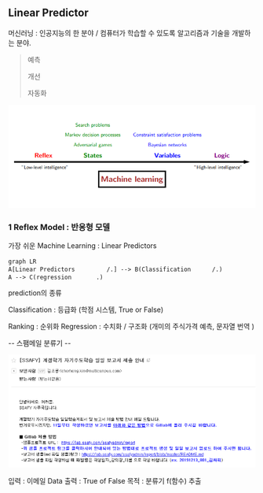 ## Linear Predictor

머신러닝 : 인공지능의 한 분야  /  컴퓨터가 학습할 수 있도록 알고리즘과 기술을 개발하는 분야.

> 예측  
> 
> 개선
> 
> 자동화

<img src=./image/Machine_Learning.png>

### 1 Reflex Model : 반응형 모델

가장 쉬운 Machine Learning : Linear Predictors


```mermaid
graph LR
A[Linear Predictors         /.] --> B(Classification      /.)
A --> C(regression       .)
```

prediction의 종류

Classification : 등급화  (학점 시스템, True or False)



Ranking : 순위화 
Regression : 수치화 / 구조화  (개미의 주식가격 예측,  문자열 번역 )




-- 스팸메일 분류기 --

<img src=./image/email.png>

입력 :  이메일 Data
출력 :  True of False
목적 : 분류기 f(함수) 추출

<!--stackedit_data:
eyJoaXN0b3J5IjpbNzg2NTI2NzE3LDExNzEzMzA4Miw5MDg0Nj
k4MTcsLTY1NzUyNzA3OCwxNTEwMjU2MjY0LC01OTg3NjkxNjQs
MTg1MzUyMjQwOSwtMjA4ODc0NjYxMl19
-->